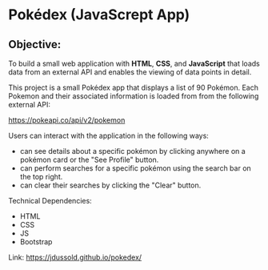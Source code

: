 # Pokédex (JavaScrept App)

## Objective:

To build a small web application with **HTML**, **CSS**, and **JavaScript** that loads data from an external API and enables the viewing of data points in detail.

This project is a small Pokédex app that displays a list of 90 Pokémon. Each Pokemon and their associated information is loaded from from the following external API:

https://pokeapi.co/api/v2/pokemon

Users can interact with the application in the following ways:

- can see details about a specific pokémon by clicking anywhere on a pokémon card or the "See Profile" button.
- can perform searches for a specific pokémon using the search bar on the top right.
- can clear their searches by clicking the "Clear" button.

Technical Dependencies:

- HTML
- CSS
- JS
- Bootstrap

Link: https://jdussold.github.io/pokedex/
